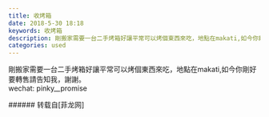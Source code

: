 ```yaml
---
title: 收烤箱
date: 2018-5-30 18:18
keywords: 收烤箱
description: 剛搬家需要一台二手烤箱好讓平常可以烤個東西來吃，地點在makati,如今你剛好要轉售請告知我，謝謝。wechat: pinky__promise
categories: used
---
```

<td class="t_f" id="postmessage_1376725">

剛搬家需要一台二手烤箱好讓平常可以烤個東西來吃，地點在makati,如今你剛好要轉售請告知我，謝謝。<br/>
wechat: pinky__promise<br/>
</td>
###### 转载自[菲龙网]